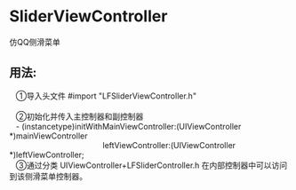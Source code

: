 # SliderViewController
仿QQ侧滑菜单

## 用法:  
    ①导入头文件 #import "LFSliderViewController.h"<br><br>
    ②初始化并传入主控制器和副控制器<br>
    - (instancetype)initWithMainViewController:(UIViewController *)mainViewController<br>
                        &emsp;&emsp;&emsp;&emsp;&emsp;&emsp;&emsp;&emsp;&emsp;&emsp;&emsp;&emsp;leftViewController:(UIViewController *)leftViewController;<br>
    ③通过分类 UIViewController+LFSliderController.h 在内部控制器中可以访问到该侧滑菜单控制器。<br><br>
